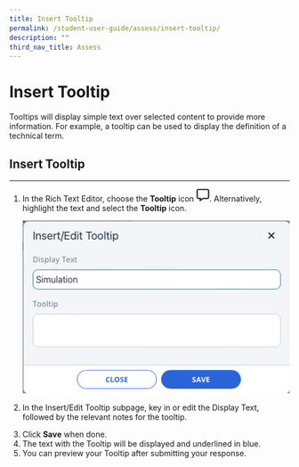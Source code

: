 ```yaml
---
title: Insert Tooltip
permalink: /student-user-guide/assess/insert-tooltip/
description: ""
third_nav_title: Assess
---
```

<h1 id="insert-tooltip">Insert Tooltip</h1>
<p>Tooltips will display simple text over selected content to provide more information. For example, a tooltip can be used to display the definition of a technical term.</p>
<h2 id="-insert-tooltip-">Insert Tooltip</h2>
<hr>
<ol>
<li><p>In the Rich Text Editor, choose the <strong>Tooltip</strong> icon <img style="width:1.5rem; display: inline;" src="/images/Icons/Tooltip.svg">. Alternatively, highlight the text and select the <strong>Tooltip</strong> icon.</p>
<p><img src="/images/1Student/As-Tooltip.png"></p>
</li>
<li><p>In the Insert/Edit Tooltip subpage, key in or edit the Display Text, followed by the relevant notes for the tooltip.</p>
</li>
<li>Click <strong>Save</strong> when done.</li>
<li>The text with the Tooltip will be displayed and underlined in blue.</li>
<li>You can preview your Tooltip after submitting your response.</li>
</ol>